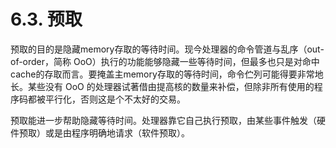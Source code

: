 # 6.3. 预取

预取的目的是隐藏memory存取的等待时间。现今处理器的命令管道与乱序（out-of-order，简称 OoO）执行的功能能够隐藏一些等待时间，但最多也只是对命中cache的存取而言。要掩盖主memory存取的等待时间，命令伫列可能得要非常地长。某些没有 OoO 的处理器试著借由提高核的数量来补偿，但除非所有使用的程序码都被平行化，否则这是个不太好的交易。

预取能进一步帮助隐藏等待时间。处理器靠它自己执行预取，由某些事件触发（硬件预取）或是由程序明确地请求（软件预取）。

